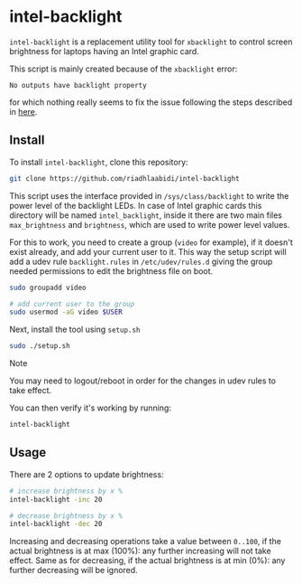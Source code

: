 # intel-backlight

`intel-backlight` is a replacement utility tool for `xbacklight` to control screen brightness for laptops having an Intel graphic card.

This script is mainly created because of the `xbacklight` error: 

```
No outputs have backlight property
```

for which nothing really seems to fix the issue following the steps described in [here](https://wiki.archlinux.org/title/Backlight).

## Install

To install `intel-backlight`, clone this repository:

```bash
git clone https://github.com/riadhlaabidi/intel-backlight
```

This script uses the interface provided in `/sys/class/backlight` to write the power level of the backlight LEDs. In case of Intel graphic cards this directory
will be named `intel_backlight`, inside it there are two main files `max_brightness` and `brightness`, which are used to write power level values.
 
For this to work, you need to create a group (`video` for example), if it doesn't exist already, and add your current user to it. This way the setup script will add 
a udev rule `backlight.rules` in `/etc/udev/rules.d` giving the group needed permissions to edit the brightness file on boot.

```bash
sudo groupadd video

# add current user to the group
sudo usermod -aG video $USER
```

Next, install the tool using `setup.sh`

```bash
sudo ./setup.sh
```
> [!NOTE]
> You may need to logout/reboot in order for the changes in udev rules to take effect.

You can then verify it's working by running:

```bash
intel-backlight

```

## Usage

There are 2 options to update brightness: 

```bash 
# increase brightness by x % 
intel-backlight -inc 20
```

```bash 
# decrease brightness by x % 
intel-backlight -dec 20
```

Increasing and decreasing operations take a value between `0..100`, if the actual brightness is at max (100%): any further increasing will not take effect. Same as for decreasing, if the actual brightness is at min (0%): any further decreasing will be ignored.
